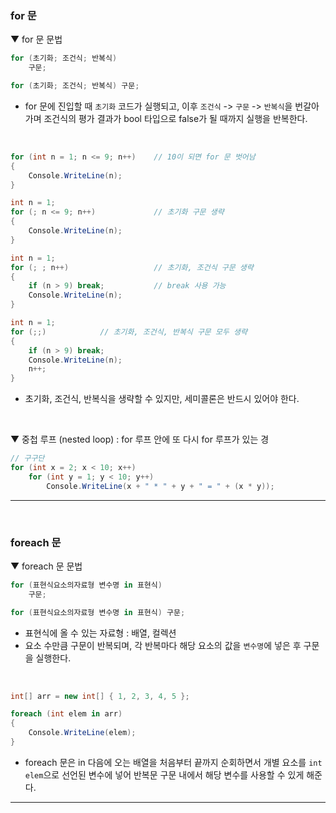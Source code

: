 ### for 문
▼ for 문 문법
```csharp
for (초기화; 조건식; 반복식)
    구문;

for (초기화; 조건식; 반복식) 구문;
```
- for 문에 진입할 때 `초기화` 코드가 실행되고, 이후 `조건식` -> `구문` -> `반복식`을 번갈아 가며 조건식의 평가 결과가 bool 타입으로 false가 될 때까지 실행을 반복한다.
<br>

```csharp
for (int n = 1; n <= 9; n++)    // 10이 되면 for 문 벗어남
{
    Console.WriteLine(n);
}

int n = 1;
for (; n <= 9; n++)             // 초기화 구문 생략
{
    Console.WriteLine(n);
}

int n = 1;
for (; ; n++)                   // 초기화, 조건식 구문 생략
{
    if (n > 9) break;           // break 사용 가능
    Console.WriteLine(n);
}

int n = 1;
for (;;)            // 초기화, 조건식, 반복식 구문 모두 생략
{
    if (n > 9) break;
    Console.WriteLine(n);
    n++;
}
```
- 초기화, 조건식, 반복식을 생략할 수 있지만, 세미콜론은 반드시 있어야 한다.
<br>

▼ 중첩 루프 (nested loop) : for 루프 안에 또 다시 for 루프가 있는 경
```csharp
// 구구단
for (int x = 2; x < 10; x++)
    for (int y = 1; y < 10; y++)
        Console.WriteLine(x + " * " + y + " = " + (x * y));
```
****
<br>

### foreach 문
▼ foreach 문 문법
```csharp
for (표현식요소의자료형 변수명 in 표현식)
    구문;

for (표현식요소의자료형 변수명 in 표현식) 구문;
```
- 표현식에 올 수 있는 자료형 : 배열, 컬렉션
- 요소 수만큼 구문이 반복되며, 각 반복마다 해당 요소의 값을 `변수명`에 넣은 후 구문을 실행한다.
<br>

```csharp
int[] arr = new int[] { 1, 2, 3, 4, 5 };

foreach (int elem in arr)
{
    Console.WriteLine(elem);
}
```
- foreach 문은 in 다음에 오는 배열을 처음부터 끝까지 순회하면서 개별 요소를 `int elem`으로 선언된 변수에 넣어 반복문 구문 내에서 해당 변수를 사용할 수 있게 해준다.

****
<br>
